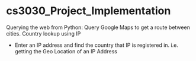 # cs3030_Project_Implementation
Querying the web from Python: Query Google Maps to get a route between cities. 
Country lookup using IP
- Enter an IP address and find the country that IP is registered in. 
i.e. getting the Geo Location of an IP Address
